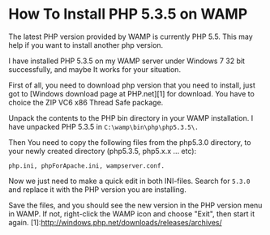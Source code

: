 How To Install PHP 5.3.5 on WAMP
==========================================
The latest PHP version provided by WAMP is currently PHP 5.5. This may help if you want to install another php version.

I have installed PHP 5.3.5 on my WAMP server under Windows 7 32 bit successfully, and maybe It works for your situation.

First of all, you need to download php version that you need to install, just got to  [Windows download page at PHP.net][1] for download. 
You have to choice the ZIP VC6 x86 Thread Safe package.

Unpack the contents to the PHP bin directory in your WAMP installation. 
I have unpacked PHP 5.3.5 in ```C:\wamp\bin\php\php5.3.5\.```

Then You need to copy the following files from the php5.3.0 directory, to your newly created directory (php5.3.5, php5.x.x ... etc): 
```
php.ini, phpForApache.ini, wampserver.conf.
```

Now we just need to make a quick edit in both INI-files. 
Search for ```5.3.0``` and replace it with the PHP version you are installing.

Save the files, and you should see the new version in the PHP version menu in WAMP. 
If not, right-click the WAMP icon and choose "Exit", then start it again.
[1]:http://windows.php.net/downloads/releases/archives/
